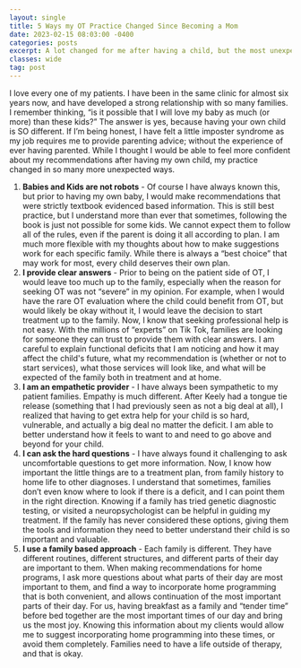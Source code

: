 ```yaml
---
layout: single
title: 5 Ways my OT Practice Changed Since Becoming a Mom
date: 2023-02-15 08:03:00 -0400
categories: posts
excerpt: A lot changed for me after having a child, but the most unexpected changes happened within my practice
classes: wide
tag: post
---
```


I love every one of my patients. I have been in the same clinic for almost six years now, and have developed a strong relationship with so many families. I remember thinking, “is it possible that I will love my baby as much (or more) than these kids?” The answer is yes, because having your own child is SO different. If I’m being honest, I have felt a little imposter syndrome as my job requires me to provide parenting advice; without the experience of ever having parented. While I thought I would be able to feel more confident about my recommendations after having my own child, my practice changed in so many more unexpected ways.

1. **Babies and Kids are not robots** - Of course I have always known this, but prior to having my own baby, I would make recommendations that were strictly textbook evidenced based information. This is still best practice, but I understand more than ever that sometimes, following the book is just not possible for some kids. We cannot expect them to follow all of the rules, even if the parent is doing it all according to plan. I am much more flexible with my thoughts about how to make suggestions work for each specific family. While there is always a “best choice” that may work for most, every child deserves their own plan.
2. **I provide clear answers** - Prior to being on the patient side of OT, I would leave too much up to the family, especially when the reason for seeking OT was not “severe” in my opinion. For example, when I would have the rare OT evaluation where the child could benefit from OT, but would likely be okay without it, I would leave the decision to start treatment up to the family. Now, I know that seeking professional help is not easy. With the millions of “experts” on Tik Tok, families are looking for someone they can trust to provide them with clear answers. I am careful to explain functional deficits that I am noticing and how it may affect the child's future, what my recommendation is (whether or not to start services), what those services will look like, and what will be expected of the family both in treatment and at home.
3. **I am an empathetic provider** - I have always been sympathetic to my patient families. Empathy is much different. After Keely had a tongue tie release (something that I had previously seen as not a big deal at all), I realized that having to get extra help for your child is so hard, vulnerable, and actually a big deal no matter the deficit. I am able to better understand how it feels to want to and need to go above and beyond for your child.
4. **I can ask the hard questions** - I have always found it challenging to ask uncomfortable questions to get more information. Now, I know how important the little things are to a treatment plan, from family history to home life to other diagnoses. I understand that sometimes, families don’t even know where to look if there is a deficit, and I can point them in the right direction. Knowing if a family has tried genetic diagnostic testing, or visited a neuropsychologist can be helpful in guiding my treatment. If the family has never considered these options, giving them the tools and information they need to better understand their child is so important and valuable.
5. **I use a family based approach** - Each family is different. They have different routines, different structures, and different parts of their day are important to them. When making recommendations for home programs, I ask more questions about what parts of their day are most important to them, and find a way to incorporate home programming that is both convenient, and allows continuation of the most important parts of their day. For us, having breakfast as a family and “tender time” before bed together are the most important times of our day and bring us the most joy. Knowing this information about my clients would allow me to suggest incorporating home programming into these times, or avoid them completely. Families need to have a life outside of therapy, and that is okay.
